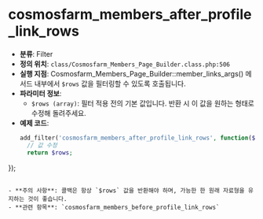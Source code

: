 # cosmosfarm_members_after_profile_link_rows

- **분류**: Filter
- **정의 위치**: `class/Cosmosfarm_Members_Page_Builder.class.php:506`
- **실행 지점**: Cosmosfarm_Members_Page_Builder::member_links_args() 메서드 내부에서 `$rows` 값을 필터링할 수 있도록 호출됩니다.
- **파라미터 정보**:
  - `$rows (array)`: 필터 적용 전의 기본 값입니다. 반환 시 이 값을 원하는 형태로 수정해 돌려주세요.
- **예제 코드**:
  ```php
  add_filter('cosmosfarm_members_after_profile_link_rows', function($rows) {
    // 값 수정
    return $rows;
});
  ```

- **주의 사항**: 콜백은 항상 `$rows` 값을 반환해야 하며, 가능한 한 원래 자료형을 유지하는 것이 좋습니다.
- **관련 항목**: `cosmosfarm_members_before_profile_link_rows`
